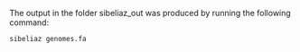 The output in the folder sibeliaz_out was produced by running the following
command:

	sibeliaz genomes.fa
